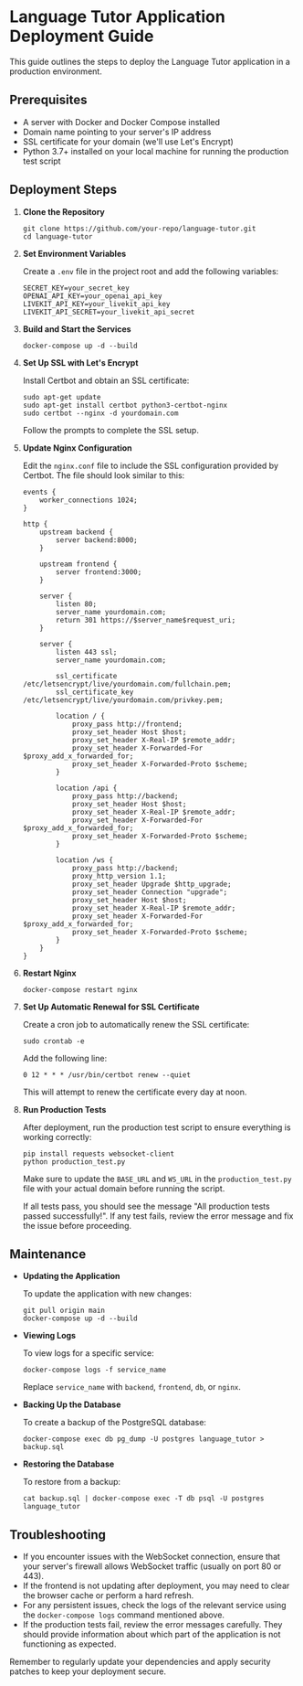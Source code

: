# Language Tutor Application Deployment Guide

This guide outlines the steps to deploy the Language Tutor application in a production environment.

## Prerequisites

- A server with Docker and Docker Compose installed
- Domain name pointing to your server's IP address
- SSL certificate for your domain (we'll use Let's Encrypt)
- Python 3.7+ installed on your local machine for running the production test script

## Deployment Steps

1. **Clone the Repository**

   ```
   git clone https://github.com/your-repo/language-tutor.git
   cd language-tutor
   ```

2. **Set Environment Variables**

   Create a `.env` file in the project root and add the following variables:

   ```
   SECRET_KEY=your_secret_key
   OPENAI_API_KEY=your_openai_api_key
   LIVEKIT_API_KEY=your_livekit_api_key
   LIVEKIT_API_SECRET=your_livekit_api_secret
   ```

3. **Build and Start the Services**

   ```
   docker-compose up -d --build
   ```

4. **Set Up SSL with Let's Encrypt**

   Install Certbot and obtain an SSL certificate:

   ```
   sudo apt-get update
   sudo apt-get install certbot python3-certbot-nginx
   sudo certbot --nginx -d yourdomain.com
   ```

   Follow the prompts to complete the SSL setup.

5. **Update Nginx Configuration**

   Edit the `nginx.conf` file to include the SSL configuration provided by Certbot. The file should look similar to this:

   ```nginx
   events {
       worker_connections 1024;
   }

   http {
       upstream backend {
           server backend:8000;
       }

       upstream frontend {
           server frontend:3000;
       }

       server {
           listen 80;
           server_name yourdomain.com;
           return 301 https://$server_name$request_uri;
       }

       server {
           listen 443 ssl;
           server_name yourdomain.com;

           ssl_certificate /etc/letsencrypt/live/yourdomain.com/fullchain.pem;
           ssl_certificate_key /etc/letsencrypt/live/yourdomain.com/privkey.pem;

           location / {
               proxy_pass http://frontend;
               proxy_set_header Host $host;
               proxy_set_header X-Real-IP $remote_addr;
               proxy_set_header X-Forwarded-For $proxy_add_x_forwarded_for;
               proxy_set_header X-Forwarded-Proto $scheme;
           }

           location /api {
               proxy_pass http://backend;
               proxy_set_header Host $host;
               proxy_set_header X-Real-IP $remote_addr;
               proxy_set_header X-Forwarded-For $proxy_add_x_forwarded_for;
               proxy_set_header X-Forwarded-Proto $scheme;
           }

           location /ws {
               proxy_pass http://backend;
               proxy_http_version 1.1;
               proxy_set_header Upgrade $http_upgrade;
               proxy_set_header Connection "upgrade";
               proxy_set_header Host $host;
               proxy_set_header X-Real-IP $remote_addr;
               proxy_set_header X-Forwarded-For $proxy_add_x_forwarded_for;
               proxy_set_header X-Forwarded-Proto $scheme;
           }
       }
   }
   ```

6. **Restart Nginx**

   ```
   docker-compose restart nginx
   ```

7. **Set Up Automatic Renewal for SSL Certificate**

   Create a cron job to automatically renew the SSL certificate:

   ```
   sudo crontab -e
   ```

   Add the following line:

   ```
   0 12 * * * /usr/bin/certbot renew --quiet
   ```

   This will attempt to renew the certificate every day at noon.

8. **Run Production Tests**

   After deployment, run the production test script to ensure everything is working correctly:

   ```
   pip install requests websocket-client
   python production_test.py
   ```

   Make sure to update the `BASE_URL` and `WS_URL` in the `production_test.py` file with your actual domain before running the script.

   If all tests pass, you should see the message "All production tests passed successfully!". If any test fails, review the error message and fix the issue before proceeding.

## Maintenance

- **Updating the Application**

  To update the application with new changes:

  ```
  git pull origin main
  docker-compose up -d --build
  ```

- **Viewing Logs**

  To view logs for a specific service:

  ```
  docker-compose logs -f service_name
  ```

  Replace `service_name` with `backend`, `frontend`, `db`, or `nginx`.

- **Backing Up the Database**

  To create a backup of the PostgreSQL database:

  ```
  docker-compose exec db pg_dump -U postgres language_tutor > backup.sql
  ```

- **Restoring the Database**

  To restore from a backup:

  ```
  cat backup.sql | docker-compose exec -T db psql -U postgres language_tutor
  ```

## Troubleshooting

- If you encounter issues with the WebSocket connection, ensure that your server's firewall allows WebSocket traffic (usually on port 80 or 443).
- If the frontend is not updating after deployment, you may need to clear the browser cache or perform a hard refresh.
- For any persistent issues, check the logs of the relevant service using the `docker-compose logs` command mentioned above.
- If the production tests fail, review the error messages carefully. They should provide information about which part of the application is not functioning as expected.

Remember to regularly update your dependencies and apply security patches to keep your deployment secure.

